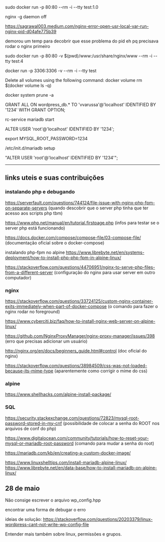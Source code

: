 sudo docker run -p 80:80 --rm -i --tty test:1.0

nginx -g daemon off

https://sagrawal003.medium.com/nginx-error-open-usr-local-var-run-nginx-pid-d04afe775b39

demorou um temp para decobrir que esse problema do pid eh pq precisava rodar o nginx primeiro

sudo docker run -p 80:80 -v $(pwd)/www:/usr/share/nginx/www --rm -i --tty test:4

docker run -p 3306:3306 -v --rm -i --tty test

Delete all volumes using the following command: docker volume rm $(docker volume ls -q)

docker system prune -a


GRANT ALL ON wordpress_db.* TO 'vvarussa'@'localhost' IDENTIFIED BY '1234' WITH GRANT OPTION;

rc-service mariadb start

ALTER USER 'root'@'localhost' IDENTIFIED BY '1234';

export MYSQL_ROOT_PASSWORD=1234

/etc/init.d/mariadb setup

"ALTER USER 'root'@'localhost' IDENTIFIED BY '1234'";

-------
## links uteis e suas contribuições

### instalando php e debugando

https://serverfault.com/questions/744124/file-issue-with-nginx-php-fpm-on-separate-servers
(quando descobrir que o server php tinha que ter acesso aos scripts php tbm)

https://www.php.net/manual/en/tutorial.firstpage.php
(infos para testar se o server php está funcionando)

https://docs.docker.com/compose/compose-file/03-compose-file/
(documentação oficial sobre o docker-compose)

instalando php-fpm no alpine
https://www.librebyte.net/en/systems-deployment/how-to-install-php-php-fpm-in-alpine-linux/

https://stackoverflow.com/questions/44706951/nginx-to-serve-php-files-from-a-different-server
(configuração do nginx para usar server em outro computador)

### nginx

https://stackoverflow.com/questions/33724125/custom-nginx-container-exits-immediately-when-part-of-docker-compose
(o comando para fazer o nginx rodar no foreground)

https://www.cyberciti.biz/faq/how-to-install-nginx-web-server-on-alpine-linux/

https://github.com/NginxProxyManager/nginx-proxy-manager/issues/398
(erro que precisas adicionar um usuário)

http://nginx.org/en/docs/beginners_guide.html#control
(doc oficial do nginx)

https://stackoverflow.com/questions/38984509/css-was-not-loaded-because-its-mime-type
(aparentemente como corrigir o mime do css)

### alpine

https://www.shellhacks.com/alpine-install-package/

### SQL
https://security.stackexchange.com/questions/72823/mysql-root-password-stored-in-my-cnf
(possibilidade de colocar a senha do ROOT nos arquivos de conf do php)

https://www.digitalocean.com/community/tutorials/how-to-reset-your-mysql-or-mariadb-root-password
(comando para mudar a senha do root)

https://mariadb.com/kb/en/creating-a-custom-docker-image/

https://www.linuxshelltips.com/install-mariadb-alpine-linux/
https://www.librebyte.net/en/data-base/how-to-install-mariadb-on-alpine-linux/

## 28 de maio
Não consige escrever o arquivo wp_config.hpp

encontrar uma forma de debugar o erro

ideias de solução:
https://stackoverflow.com/questions/20203379/linux-wordpress-cant-not-write-wp-config-file

Entender mais também sobre linux, permissões e grupos.
